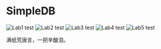 # SimpleDB 

![Lab1 test](https://github.com/ziqian2000/acmdb20-518030910432/actions/workflows/Lab1-test.yml/badge.svg) ![Lab2 test](https://github.com/ziqian2000/acmdb20-518030910432/actions/workflows/Lab2-test.yml/badge.svg) ![Lab3 test](https://github.com/ziqian2000/acmdb20-518030910432/actions/workflows/Lab3-test.yml/badge.svg) ![Lab4 test](https://github.com/ziqian2000/acmdb20-518030910432/actions/workflows/Lab4-test.yml/badge.svg) ![Lab5 test](https://github.com/ziqian2000/acmdb20-518030910432/actions/workflows/Lab5-test.yml/badge.svg)

满纸荒唐言，一把辛酸泪。

